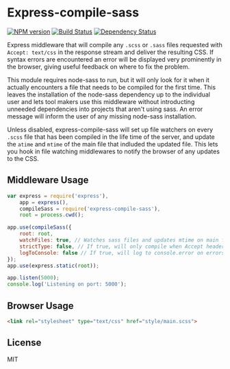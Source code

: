 Express-compile-sass
====================
[![NPM version](https://badge.fury.io/js/express-compile-sass.png)](http://badge.fury.io/js/express-compile-sass)
[![Build Status](https://travis-ci.org/Munter/express-compile-sass.png?branch=master)](https://travis-ci.org/Munter/express-compile-sass)
[![Dependency Status](https://david-dm.org/Munter/express-compile-sass.png)](https://david-dm.org/Munter/express-compile-sass)


Express middleware that will compile any `.scss` or `.sass` files requested with `Accept: text/css` in the response stream and deliver the resulting CSS.
If syntax errors are encountered an error will be displayed very prominently in the browser, giving useful feedback on where to fix the problem.

This module requires node-sass to run, but it will only look for it when it actually encounters a file that needs to be compiled for the first time.
This leaves the installation of the node-sass dependency up to the individual user and lets tool makers use this middleware without introducting unneeded dependencies into projects that aren't using sass. An error message will inform the user of any missing node-sass installation.

Unless disabled, express-compile-sass will set up file watchers on every `.scss` file that has been compiled in the life time of the server, and update the `atime` and `mtime` of the main file that indluded the updated file. This lets you hook in file watching middlewares to notify the browser of any updates to the CSS.

Middleware Usage
----------------
``` javascript
var express = require('express'),
    app = express(),
    compileSass = require('express-compile-sass'),
    root = process.cwd();

app.use(compileSass({
    root: root,
    watchFiles: true, // Watches sass files and updates mtime on main files for each change
    strictType: false, // If true, will only compile when Accept header includes text/css
    logToConsole: false // If true, will log to console.error on errors
});
app.use(express.static(root));

app.listen(5000);
console.log('Listening on port: 5000');
```

Browser Usage
-------------
``` html
<link rel="stylesheet" type="text/css" href="style/main.scss">
```


License
-------
MIT

